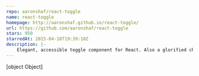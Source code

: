 ```yaml
---
repo: aaronshaf/react-toggle
name: react-toggle
homepage: http://aaronshaf.github.io/react-toggle/
url: https://github.com/aaronshaf/react-toggle
stars: 950
starredAt: 2015-04-18T19:39:10Z
description: |-
    Elegant, accessible toggle component for React. Also a glorified checkbox.
---
```


[object Object]

